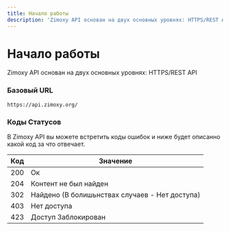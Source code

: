 ```yaml
---
title: Начало работы
description: 'Zimoxy API основан на двух основных уровнях: HTTPS/REST API'
---
```


# Начало работы
Zimoxy API основан на двух основных уровнях: HTTPS/REST API

### **Базовый URL**

```
https://api.zimoxy.org/
```

### **Коды Статусов**

В Zimoxy API вы можете встретить коды ошибок и ниже будет описанно какой код за что отвечает.

| Код | Значение                                       |
| --- | ---------------------------------------------- |
| 200 | Ок                                             |
| 204 | Контент не был найден                          |
| 302 | Найдено (В болишьнствах случаев - Нет доступа) |
| 403 | Нет доступа                                    |
| 423 | Доступ Заблокирован                            |